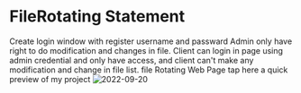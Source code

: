 # FileRotating Statement
Create login window with register username and passward
Admin only have right to do modification and changes in file. Client can login in page using admin credential and only have access, and client can't make any modification and change in file list.
file Rotating Web Page
tap here a quick preview of my project
![2022-09-20](https://user-images.githubusercontent.com/90998806/191165263-4075dade-0954-4b48-b8d6-50801c366365.png)

